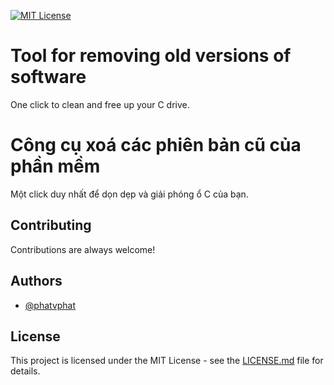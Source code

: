[![MIT License](https://img.shields.io/badge/License-MIT-green.svg)](https://choosealicense.com/licenses/mit/)

# Tool for removing old versions of software

One click to clean and free up your C drive.

# Công cụ xoá các phiên bản cũ của phần mềm

Một click duy nhất để dọn dẹp và giải phóng ổ C của bạn.

## Contributing

Contributions are always welcome!

## Authors

- [@phatvphat](https://www.github.com/phatvphat)

## License

This project is licensed under the MIT License - see the [LICENSE.md](LICENSE.md) file for details.
